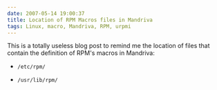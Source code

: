 ```yaml
---
date: 2007-05-14 19:00:37
title: Location of RPM Macros files in Mandriva
tags: Linux, macro, Mandriva, RPM, urpmi
---
```


This is a totally useless blog post to remind me the location of files that contain the definition of RPM's macros in Mandriva:

  * `/etc/rpm/`

  * `/usr/lib/rpm/`

